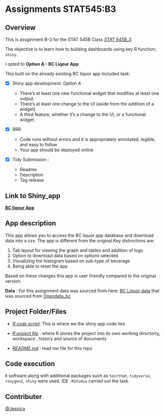 # Assignments STAT545:B3

## Overview
This is assginment B-3 for the STAT 545B Class *[STAT 545B_3](https://stat545.stat.ubc.ca/assignments/assignment-b3/)*. 

The objective is to learn how to building dashboards using key R function; `shiny`. 

I opted to **Option A - BC Liqour App**

This built on the already existing BC liquor app included task:

- [x] Shiny app development: *Option A*
  * There’s at least one new functional widget that modifies at least one output. 
  * There’s at least one change to the UI (aside from the addition of a widget).
  * A third feature, whether it’s a change to the UI, or a functional widget. 

- [x] RRR
  * Code runs without errors and it is appropriately annotated, legible, and easy to follow
  * Your app should be deployed online

- [x] Tidy Submission :
  * Readme
  * Description 
  * Tag release
  
## Link to Shiny_app   
 **[BC liqour App](https://jenmukiri.shinyapps.io/Shiny_B3/)**
 
## App description
This app allows you to access the BC liquor app database and download data into a csv. The app is different from the original.Key distinctions are:
 1. Tab layout for viewing the graph and tables and addition of logo
 2. Option to download data based on options selected 
 3. Visualizing the histogram based on sub-type of beverage
 4. Being able to reset the app
 
 Based on these changes this app is user friendly compared to the original version.
 
 **Data** : For this assignment data was sourced from here: [BC Liquor data](https://deanattali.com/files/bcl-data.csv) that was sourced from [Opendata_bc](https://www.opendatabc.ca/dataset/bc-liquor-store-product-price-list-current-prices)
  
## Project Folder/Files

* *[R code script](/app.R)*: This is where we the shiny app code lies

* *[R project file](/B_3_Ass.Rproj)* : where R stores the project into its own working directorty, workspace , history and source of documents

* *[README.md](/README.md)* : read me file for this repo

## Code execution
 `R` software along with additional packages such as `testthat`, `tidyverse`, `roxygen2`, `shiny` were used. 
 IDE -`RStudio` carried out the task.

## Contributer
[@Jessica](https://github.com/JENMukiri)
